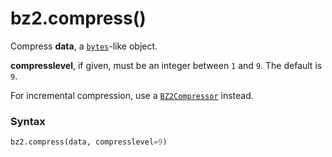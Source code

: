 # bz2.compress()

Compress **data**, a [`bytes`](/built-in-types/bytes/)-like object.

**compresslevel**, if given, must be an integer between `1` and `9`. The default is `9`.

For incremental compression, use a [`BZ2Compressor`](/modules/bz2/BZ2Compressor/) instead.

### Syntax

```python
bz2.compress(data, compresslevel=9)
```